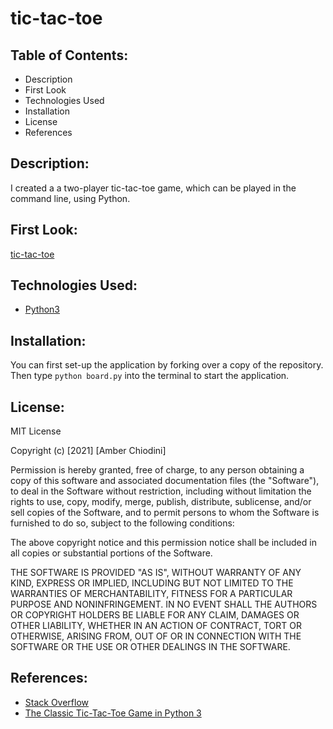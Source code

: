 # tic-tac-toe
## Table of Contents: 
* Description 
* First Look 
* Technologies Used
* Installation 
* License 
* References 

## Description:
I created a a two-player tic-tac-toe game, which can be played in the command line, using Python. 

## First Look: 
[tic-tac-toe](https://user-images.githubusercontent.com/69092983/136865067-270114bd-c6e1-41c1-8995-a1701a28e868.gif)

## Technologies Used:
* [Python3](https://www.python.org/)

## Installation:
You can first set-up the application by forking over a copy of the repository. Then type ``python board.py`` into the terminal to start the application. 


## License: 
MIT License

Copyright (c) [2021] [Amber Chiodini]

Permission is hereby granted, free of charge, to any person obtaining a copy
of this software and associated documentation files (the "Software"), to deal
in the Software without restriction, including without limitation the rights
to use, copy, modify, merge, publish, distribute, sublicense, and/or sell
copies of the Software, and to permit persons to whom the Software is
furnished to do so, subject to the following conditions:

The above copyright notice and this permission notice shall be included in all
copies or substantial portions of the Software.

THE SOFTWARE IS PROVIDED "AS IS", WITHOUT WARRANTY OF ANY KIND, EXPRESS OR
IMPLIED, INCLUDING BUT NOT LIMITED TO THE WARRANTIES OF MERCHANTABILITY,
FITNESS FOR A PARTICULAR PURPOSE AND NONINFRINGEMENT. IN NO EVENT SHALL THE
AUTHORS OR COPYRIGHT HOLDERS BE LIABLE FOR ANY CLAIM, DAMAGES OR OTHER
LIABILITY, WHETHER IN AN ACTION OF CONTRACT, TORT OR OTHERWISE, ARISING FROM,
OUT OF OR IN CONNECTION WITH THE SOFTWARE OR THE USE OR OTHER DEALINGS IN THE
SOFTWARE.

## References: 
* [Stack Overflow](https://stackoverflow.com/) 
* [The Classic Tic-Tac-Toe Game in Python 3](https://medium.com/byte-tales/the-classic-tic-tac-toe-game-in-python-3-1427c68b8874)